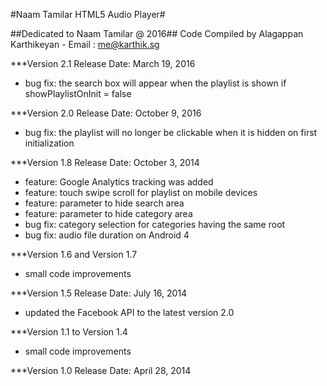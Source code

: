 #Naam Tamilar HTML5 Audio Player#

##Dedicated to Naam Tamilar @ 2016##
Code Compiled by Alagappan Karthikeyan - Email : me@karthik.sg




﻿***Version 2.1 Release Date: March 19, 2016
- bug fix: the search box will appear when the playlist is shown if showPlaylistOnInit = false

***Version 2.0 Release Date: October 9, 2016
- bug fix: the playlist will no longer be clickable when it is hidden on first initialization

***Version 1.8 Release Date: October 3, 2014
- feature: Google Analytics tracking was added 
- feature: touch swipe scroll for playlist on mobile devices
- feature: parameter to hide search area
- feature: parameter to hide category area
- bug fix: category selection for categories having the same root
- bug fix: audio file duration on Android 4 

***Version 1.6 and Version 1.7
- small code improvements


***Version 1.5 Release Date: July 16, 2014
- updated the Facebook API to the latest version 2.0 

***Version 1.1 to Version 1.4
- small code improvements


***Version 1.0 Release Date: April 28, 2014
